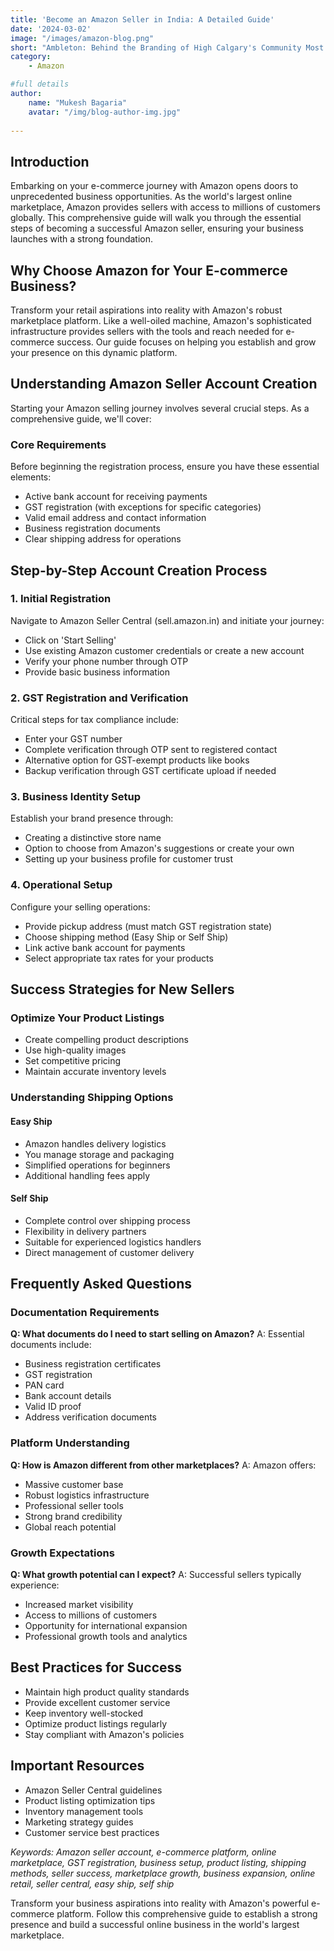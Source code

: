 ```yaml
---
title: 'Become an Amazon Seller in India: A Detailed Guide'
date: '2024-03-02'
image: "/images/amazon-blog.png"
short: "Ambleton: Behind the Branding of High Calgary's Community Most innovative and successful builders and real estate..."
category:
    - Amazon

#full details
author:
    name: "Mukesh Bagaria"
    avatar: "/img/blog-author-img.jpg"
    
---
```

## Introduction
Embarking on your e-commerce journey with Amazon opens doors to unprecedented business opportunities. As the world's largest online marketplace, Amazon provides sellers with access to millions of customers globally. This comprehensive guide will walk you through the essential steps of becoming a successful Amazon seller, ensuring your business launches with a strong foundation.

## Why Choose Amazon for Your E-commerce Business?
Transform your retail aspirations into reality with Amazon's robust marketplace platform. Like a well-oiled machine, Amazon's sophisticated infrastructure provides sellers with the tools and reach needed for e-commerce success. Our guide focuses on helping you establish and grow your presence on this dynamic platform.

## Understanding Amazon Seller Account Creation
Starting your Amazon selling journey involves several crucial steps. As a comprehensive guide, we'll cover:

### Core Requirements
Before beginning the registration process, ensure you have these essential elements:
- Active bank account for receiving payments
- GST registration (with exceptions for specific categories)
- Valid email address and contact information
- Business registration documents
- Clear shipping address for operations

## Step-by-Step Account Creation Process

### 1. Initial Registration
Navigate to Amazon Seller Central (sell.amazon.in) and initiate your journey:
- Click on 'Start Selling'
- Use existing Amazon customer credentials or create a new account
- Verify your phone number through OTP
- Provide basic business information

### 2. GST Registration and Verification
Critical steps for tax compliance include:
- Enter your GST number
- Complete verification through OTP sent to registered contact
- Alternative option for GST-exempt products like books
- Backup verification through GST certificate upload if needed

### 3. Business Identity Setup
Establish your brand presence through:
- Creating a distinctive store name
- Option to choose from Amazon's suggestions or create your own
- Setting up your business profile for customer trust

### 4. Operational Setup
Configure your selling operations:
- Provide pickup address (must match GST registration state)
- Choose shipping method (Easy Ship or Self Ship)
- Link active bank account for payments
- Select appropriate tax rates for your products

## Success Strategies for New Sellers

### Optimize Your Product Listings
- Create compelling product descriptions
- Use high-quality images
- Set competitive pricing
- Maintain accurate inventory levels

### Understanding Shipping Options

#### Easy Ship
- Amazon handles delivery logistics
- You manage storage and packaging
- Simplified operations for beginners
- Additional handling fees apply

#### Self Ship
- Complete control over shipping process
- Flexibility in delivery partners
- Suitable for experienced logistics handlers
- Direct management of customer delivery

## Frequently Asked Questions

### Documentation Requirements
**Q: What documents do I need to start selling on Amazon?**
A: Essential documents include:
- Business registration certificates
- GST registration
- PAN card
- Bank account details
- Valid ID proof
- Address verification documents

### Platform Understanding
**Q: How is Amazon different from other marketplaces?**
A: Amazon offers:
- Massive customer base
- Robust logistics infrastructure
- Professional seller tools
- Strong brand credibility
- Global reach potential

### Growth Expectations
**Q: What growth potential can I expect?**
A: Successful sellers typically experience:
- Increased market visibility
- Access to millions of customers
- Opportunity for international expansion
- Professional growth tools and analytics

## Best Practices for Success
- Maintain high product quality standards
- Provide excellent customer service
- Keep inventory well-stocked
- Optimize product listings regularly
- Stay compliant with Amazon's policies

## Important Resources
- Amazon Seller Central guidelines
- Product listing optimization tips
- Inventory management tools
- Marketing strategy guides
- Customer service best practices

*Keywords: Amazon seller account, e-commerce platform, online marketplace, GST registration, business setup, product listing, shipping methods, seller success, marketplace growth, business expansion, online retail, seller central, easy ship, self ship*

Transform your business aspirations into reality with Amazon's powerful e-commerce platform. Follow this comprehensive guide to establish a strong presence and build a successful online business in the world's largest marketplace.